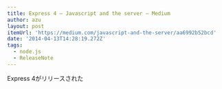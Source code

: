 ```yaml
---
title: Express 4 — Javascript and the server — Medium
author: azu
layout: post
itemUrl: 'https://medium.com/javascript-and-the-server/aa6992b52bcd'
date: '2014-04-13T14:28:19.272Z'
tags:
  - node.js
  - ReleaseNote
---
```

Express 4がリリースされた
